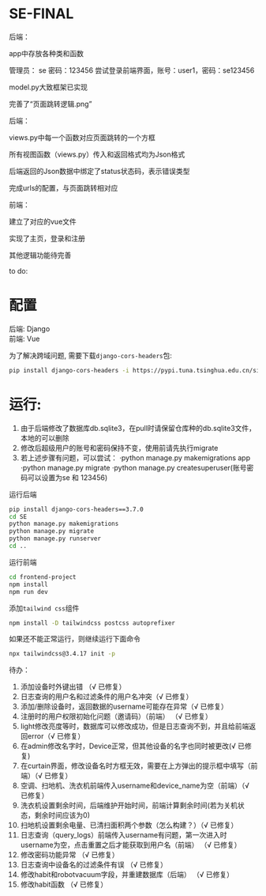 # SE-FINAL
后端：

app中存放各种类和函数

管理员： se 密码：123456
尝试登录前端界面，账号：user1，密码：se123456

model.py大致框架已实现

完善了“页面跳转逻辑.png”

后端：

views.py中每一个函数对应页面跳转的一个方框

所有视图函数（views.py）传入和返回格式均为Json格式

后端返回的Json数据中绑定了status状态码，表示错误类型

完成urls的配置，与页面跳转相对应


前端：

建立了对应的vue文件

实现了主页，登录和注册

其他逻辑功能待完善

to do:

# 配置  
后端: Django  
前端: Vue  

为了解决跨域问题, 需要下载`django-cors-headers`包:  
```bash
pip install django-cors-headers -i https://pypi.tuna.tsinghua.edu.cn/simple
```

# 运行:  
1. 由于后端修改了数据库db.sqlite3，在pull时请保留仓库种的db.sqlite3文件，本地的可以删除
2. 修改后超级用户的账号和密码保持不变，使用前请先执行migrate
3. 若上述步骤有问题，可以尝试：
    ·python manage.py makemigrations app
    ·python manage.py migrate
    ·python manage.py createsuperuser(账号密码可以设置为se 和  123456)

运行后端  
```bash
pip install django-cors-headers==3.7.0
cd SE
python manage.py makemigrations
python manage.py migrate
python manage.py runserver
cd ..
```

运行前端  
```bash
cd frontend-project
npm install
npm run dev
```

添加`tailwind css`组件
```bash
npm install -D tailwindcss postcss autoprefixer
```
如果还不能正常运行，则继续运行下面命令
```bash
npx tailwindcss@3.4.17 init -p
```

待办：
1. 添加设备时外键出错 （√ 已修复）
2. 日志查询的用户名和过滤条件的用户名冲突（√ 已修复）
3. 添加/删除设备时，返回数据的username可能存在异常（√ 已修复）
3. 注册时的用户权限初始化问题（邀请码）（前端） （√ 已修复）
4. light修改亮度等时，数据库可以修改成功，但是日志查询不到，并且给前端返回error（√ 已修复）
5. 在admin修改名字时，Device正常，但其他设备的名字也同时被更改(√ 已修复)
6. 在curtain界面，修改设备名时方框无效，需要在上方弹出的提示框中填写（前端）（√ 已修复）
7. 空调、扫地机、洗衣机前端传入username和device_name为空（前端）（√ 已修复）
8. 洗衣机设置剩余时间，后端维护开始时间，前端计算剩余时间(若为关机状态，剩余时间应该为0)
9. 扫地机设置剩余电量、已清扫面积两个参数（怎么构建？）（√ 已修复）
10. 日志查询（query_logs）前端传入username有问题，第一次进入时username为空，点击重置之后才能获取到用户名（前端） （√ 已修复）
11. 修改密码功能异常 （√ 已修复）
12. 日志查询中设备名的过滤条件有误 （√ 已修复）
13. 修改habit和robotvacuum字段，并重建数据库（后端） （√ 已修复）
14. 修改habit函数 （√ 已修复）